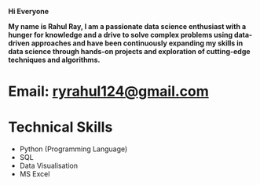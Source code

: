 **Hi Everyone**

**My name is Rahul Ray, I am a passionate data science enthusiast with a hunger for knowledge and a drive to solve complex problems using data-driven approaches and have been continuously expanding my skills in data science through hands-on projects and exploration of cutting-edge techniques and algorithms.**

# Email: ryrahul124@gmail.com

# **Technical Skills**
* Python (Programming Language)
* SQL
* Data Visualisation
* MS Excel

